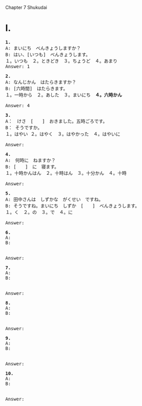 Chapter 7
Shukudai

# I.

<pre>
<b>1.</b>
A: まいにち　べんきょうしますか？
B: はい、[いつも]　べんきょうします。
１。いつも　２。ときどき　３。ちょうど　４。あまり
Answer: 1
</pre>

<pre>
<b>2.</b>
A: なんじかん　はたらきますか？
B: [六時間]　はたらきます。
１。一時から　２。あした　３。まいにち　<b>４。六時かん</b>

Answer: 4
</pre>

<pre>
<b>3.</b>
A：　けさ　[　　]　おきました。五時ごろです。
B： そうですか。
１。はやい ２。はやく　３。はやかった　４。はやいに

Answer:
</pre>

<pre>
<b>4.</b>
A:　何時に　ねますか？
B: [　　]　に　寝ます。
１。十時かんはん　２。十時はん　３。十分かん　４。十時

Answer:
</pre>

<pre>
<b>5.</b>
A: 田中さんは　しずかな　がくせい　ですね。
B: そうですね。まいにち　しずか　[　　]　べんきょうします。
１。く　２。の　３。で　４。に

Answer:
</pre>

<pre>
<b>6.</b>
A:
B:


Answer:
</pre>

<pre>
<b>7.</b>
A:
B:


Answer:
</pre>

<pre>
<b>8.</b>
A:
B:


Answer:
</pre>

<pre>
<b>9.</b>
A:
B:


Answer:
</pre>

<pre>
<b>10.</b>
A:
B:


Answer:
</pre>
